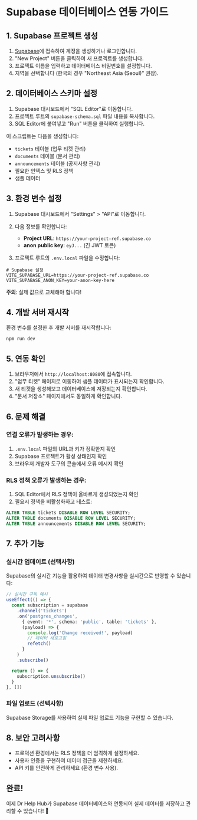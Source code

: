 # Supabase 데이터베이스 연동 가이드

## 1. Supabase 프로젝트 생성

1. [Supabase](https://supabase.com)에 접속하여 계정을 생성하거나 로그인합니다.
2. "New Project" 버튼을 클릭하여 새 프로젝트를 생성합니다.
3. 프로젝트 이름을 입력하고 데이터베이스 비밀번호를 설정합니다.
4. 지역을 선택합니다 (한국의 경우 "Northeast Asia (Seoul)" 권장).

## 2. 데이터베이스 스키마 설정

1. Supabase 대시보드에서 "SQL Editor"로 이동합니다.
2. 프로젝트 루트의 `supabase-schema.sql` 파일 내용을 복사합니다.
3. SQL Editor에 붙여넣고 "Run" 버튼을 클릭하여 실행합니다.

이 스크립트는 다음을 생성합니다:
- `tickets` 테이블 (업무 티켓 관리)
- `documents` 테이블 (문서 관리)
- `announcements` 테이블 (공지사항 관리)
- 필요한 인덱스 및 RLS 정책
- 샘플 데이터

## 3. 환경 변수 설정

1. Supabase 대시보드에서 "Settings" > "API"로 이동합니다.
2. 다음 정보를 확인합니다:
   - **Project URL**: `https://your-project-ref.supabase.co`
   - **anon public key**: `eyJ...` (긴 JWT 토큰)

3. 프로젝트 루트의 `.env.local` 파일을 수정합니다:

```env
# Supabase 설정
VITE_SUPABASE_URL=https://your-project-ref.supabase.co
VITE_SUPABASE_ANON_KEY=your-anon-key-here
```

**주의**: 실제 값으로 교체해야 합니다!

## 4. 개발 서버 재시작

환경 변수를 설정한 후 개발 서버를 재시작합니다:

```bash
npm run dev
```

## 5. 연동 확인

1. 브라우저에서 `http://localhost:8080`에 접속합니다.
2. "업무 티켓" 페이지로 이동하여 샘플 데이터가 표시되는지 확인합니다.
3. 새 티켓을 생성해보고 데이터베이스에 저장되는지 확인합니다.
4. "문서 저장소" 페이지에서도 동일하게 확인합니다.

## 6. 문제 해결

### 연결 오류가 발생하는 경우:
1. `.env.local` 파일의 URL과 키가 정확한지 확인
2. Supabase 프로젝트가 활성 상태인지 확인
3. 브라우저 개발자 도구의 콘솔에서 오류 메시지 확인

### RLS 정책 오류가 발생하는 경우:
1. SQL Editor에서 RLS 정책이 올바르게 생성되었는지 확인
2. 필요시 정책을 비활성화하고 테스트:
```sql
ALTER TABLE tickets DISABLE ROW LEVEL SECURITY;
ALTER TABLE documents DISABLE ROW LEVEL SECURITY;
ALTER TABLE announcements DISABLE ROW LEVEL SECURITY;
```

## 7. 추가 기능

### 실시간 업데이트 (선택사항)
Supabase의 실시간 기능을 활용하여 데이터 변경사항을 실시간으로 반영할 수 있습니다:

```typescript
// 실시간 구독 예시
useEffect(() => {
  const subscription = supabase
    .channel('tickets')
    .on('postgres_changes', 
      { event: '*', schema: 'public', table: 'tickets' },
      (payload) => {
        console.log('Change received!', payload)
        // 데이터 새로고침
        refetch()
      }
    )
    .subscribe()

  return () => {
    subscription.unsubscribe()
  }
}, [])
```

### 파일 업로드 (선택사항)
Supabase Storage를 사용하여 실제 파일 업로드 기능을 구현할 수 있습니다.

## 8. 보안 고려사항

- 프로덕션 환경에서는 RLS 정책을 더 엄격하게 설정하세요.
- 사용자 인증을 구현하여 데이터 접근을 제한하세요.
- API 키를 안전하게 관리하세요 (환경 변수 사용).

## 완료!

이제 Dr Help Hub가 Supabase 데이터베이스와 연동되어 실제 데이터를 저장하고 관리할 수 있습니다! 🎉
